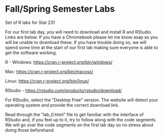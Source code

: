 # Fall/Spring Semester Labs
Set of R labs for Stat 231

For our first lab day, you will need to download and install R and RStudio. Links are below. If you have a Chromebook please let me know asap as you will be unable to download these.
If you have trouble doing so, we will spend some time at the start of our first lab making sure everyone is able to get the software working. 

R -
Windows: https://cran.r-project.org/bin/windows/

Mac: https://cran.r-project.org/bin/macosx/

Linux: https://cran.r-project.org/bin/linux/

RStudio -
https://rstudio.com/products/rstudio/download/

For RStudio, select the "Desktop Free" version. The website will detect your operating system and provide the correct download link. 

Read through the "lab_0.html" file to get familiar with the interface of RStudio and, if you feel up to it, try to follow along with the code segments. We will go over the code segments on the first lab day so no stress about doing those beforehand. 
